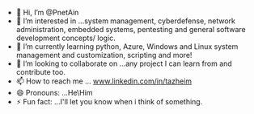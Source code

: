 - 👋 Hi, I’m @PnetAin
- 👀 I’m interested in ...system management, cyberdefense, network administration, embedded systems, pentesting and general software development concepts/ logic. 
- 🌱 I’m currently learning python, Azure, Windows and Linux system management and customization, scripting and more!
- 💞️ I’m looking to collaborate on ...any project I can learn from and contribute too.
- 📫 How to reach me ... www.linkedin.com/in/tazheim
- 😄 Pronouns: ...He\Him
- ⚡ Fun fact: ...I'll let you know when i think of something.

<!---
PnetAin/PnetAin is a ✨ special ✨ repository because its `README.md` (this file) appears on your GitHub profile.
You can click the Preview link to take a look at your changes.
--->
